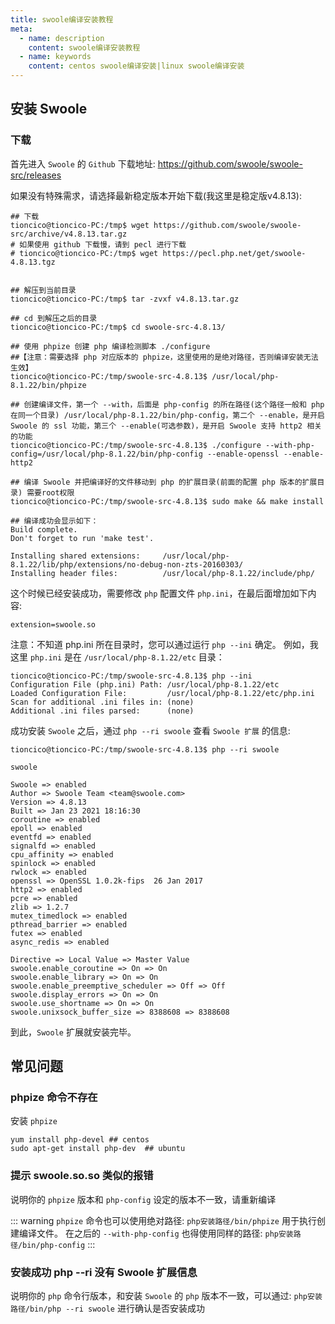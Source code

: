 ```yaml
---
title: swoole编译安装教程
meta:
  - name: description
    content: swoole编译安装教程
  - name: keywords
    content: centos swoole编译安装|linux swoole编译安装
---
```


## 安装 Swoole
### 下载
首先进入 `Swoole` 的 `Github` 下载地址: https://github.com/swoole/swoole-src/releases
  
如果没有特殊需求，请选择最新稳定版本开始下载(我这里是稳定版v4.8.13):   
```
## 下载
tioncico@tioncico-PC:/tmp$ wget https://github.com/swoole/swoole-src/archive/v4.8.13.tar.gz
# 如果使用 github 下载慢，请到 pecl 进行下载 
# tioncico@tioncico-PC:/tmp$ wget https://pecl.php.net/get/swoole-4.8.13.tgz 


## 解压到当前目录
tioncico@tioncico-PC:/tmp$ tar -zvxf v4.8.13.tar.gz

## cd 到解压之后的目录
tioncico@tioncico-PC:/tmp$ cd swoole-src-4.8.13/ 

## 使用 phpize 创建 php 编译检测脚本 ./configure
##【注意：需要选择 php 对应版本的 phpize，这里使用的是绝对路径，否则编译安装无法生效】
tioncico@tioncico-PC:/tmp/swoole-src-4.8.13$ /usr/local/php-8.1.22/bin/phpize

## 创建编译文件，第一个 --with，后面是 php-config 的所在路径(这个路径一般和 php 在同一个目录) /usr/local/php-8.1.22/bin/php-config，第二个 --enable，是开启 Swoole 的 ssl 功能，第三个 --enable(可选参数)，是开启 Swoole 支持 http2 相关的功能
tioncico@tioncico-PC:/tmp/swoole-src-4.8.13$ ./configure --with-php-config=/usr/local/php-8.1.22/bin/php-config --enable-openssl --enable-http2

## 编译 Swoole 并把编译好的文件移动到 php 的扩展目录(前面的配置 php 版本的扩展目录) 需要root权限
tioncico@tioncico-PC:/tmp/swoole-src-4.8.13$ sudo make && make install 

## 编译成功会显示如下：
Build complete.
Don't forget to run 'make test'.

Installing shared extensions:     /usr/local/php-8.1.22/lib/php/extensions/no-debug-non-zts-20160303/
Installing header files:          /usr/local/php-8.1.22/include/php/

```

这个时候已经安装成功，需要修改 `php` 配置文件 `php.ini`，在最后面增加如下内容:

```
extension=swoole.so
```

注意：不知道 php.ini 所在目录时，您可以通过运行 `php --ini` 确定。
例如，我这里 `php.ini` 是在 `/usr/local/php-8.1.22/etc` 目录：

```
tioncico@tioncico-PC:/tmp/swoole-src-4.8.13$ php --ini
Configuration File (php.ini) Path: /usr/local/php-8.1.22/etc
Loaded Configuration File:         /usr/local/php-8.1.22/etc/php.ini
Scan for additional .ini files in: (none)
Additional .ini files parsed:      (none)
```

成功安装 `Swoole` 之后，通过 `php --ri swoole` 查看 `Swoole 扩展` 的信息:

```
tioncico@tioncico-PC:/tmp/swoole-src-4.8.13$ php --ri swoole

swoole

Swoole => enabled
Author => Swoole Team <team@swoole.com>
Version => 4.8.13
Built => Jan 23 2021 18:16:30
coroutine => enabled
epoll => enabled
eventfd => enabled
signalfd => enabled
cpu_affinity => enabled
spinlock => enabled
rwlock => enabled
openssl => OpenSSL 1.0.2k-fips  26 Jan 2017
http2 => enabled
pcre => enabled
zlib => 1.2.7
mutex_timedlock => enabled
pthread_barrier => enabled
futex => enabled
async_redis => enabled

Directive => Local Value => Master Value
swoole.enable_coroutine => On => On
swoole.enable_library => On => On
swoole.enable_preemptive_scheduler => Off => Off
swoole.display_errors => On => On
swoole.use_shortname => On => On
swoole.unixsock_buffer_size => 8388608 => 8388608
```

到此，`Swoole` 扩展就安装完毕。

## 常见问题
### phpize 命令不存在
安装 `phpize`

```
yum install php-devel ## centos
sudo apt-get install php-dev  ## ubuntu
```

### 提示 swoole.so.so 类似的报错
说明你的 `phpize` 版本和 `php-config` 设定的版本不一致，请重新编译

::: warning
 `phpize` 命令也可以使用绝对路径: `php安装路径/bin/phpize` 用于执行创建编译文件。
 在之后的 `--with-php-config` 也得使用同样的路径: `php安装路径/bin/php-config`
:::

### 安装成功 php --ri 没有 Swoole 扩展信息
说明你的 `php` 命令行版本，和安装 `Swoole` 的 `php` 版本不一致，可以通过: `php安装路径/bin/php --ri swoole` 进行确认是否安装成功
